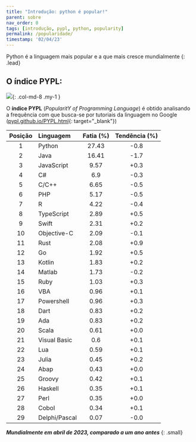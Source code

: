 ```yaml
---
title: "Introdução: python é popular!"
parent: sobre
nav_order: 0
tags: [introdução, pypl, python, popularity]
permalink: /popularidade/
timestamp: '02/04/23'
---
```


Python é a linguagem mais popular e a que mais cresce mundialmente
{: .lead}

## O índice PYPL:

![]({{site.baseurl}}/assets/images/pypl.png){: .col-md-8 .my-1 }

O **índice PYPL** (*PopularitY of Programming Language*) é obtido analisando a frequência com que busca-se por tutoriais da linguagem no Google ([pypl.github.io/PYPL.html](http://pypl.github.io/PYPL.html){: target="\_blank"})

| Posição	| Linguagem |	Fatia (%)	| Tendência (%) |
|:-------:|:--------- |:-----:|:---------:|
| 1 | Python |          27.43  | -0.8  |
| 2 | Java |          16.41  | -1.7  |
| 3 | JavaScript |          9.57  | +0.3  |
| 4 | C# |          6.9  | -0.3  |
| 5 | C/C++ |          6.65  | -0.5  |
| 6 | PHP |          5.17  | -0.5  |
| 7 | R |          4.22  | -0.4  |
| 8 | TypeScript |          2.89  | +0.5  |
| 9 | Swift |          2.31  | +0.2  |
| 10 | Objective-C |          2.09  | -0.1  |
| 11 | Rust |          2.08  | +0.9  |
| 12 | Go |          1.92  | +0.5  |
| 13 | Kotlin |          1.83  | +0.2  |
| 14 | Matlab |          1.73  | -0.2  |
| 15 | Ruby |          1.03  | +0.3  |
| 16 | VBA |          0.96  | +0.1  |
| 17 | Powershell |          0.96  | +0.3  |
| 18 | Dart |          0.83  | +0.2  |
| 19 | Ada |          0.83  | +0.2  |
| 20 | Scala |          0.61  | +0.0  |
| 21 | Visual Basic |          0.6  | +0.1  |
| 22 | Lua |          0.59  | +0.1  |
| 23 | Julia |          0.45  | +0.2  |
| 24 | Abap |          0.43  | +0.0  |
| 25 | Groovy |          0.42  | +0.1  |
| 26 | Haskell |          0.35  | +0.1  |
| 27 | Perl |          0.35  | +0.0  |
| 28 | Cobol |          0.34  | +0.1  |
| 29 | Delphi/Pascal |          0.07  | -0.0  |

***Mundialmente em abril de 2023, comparado a um ano antes***
{: .small}
